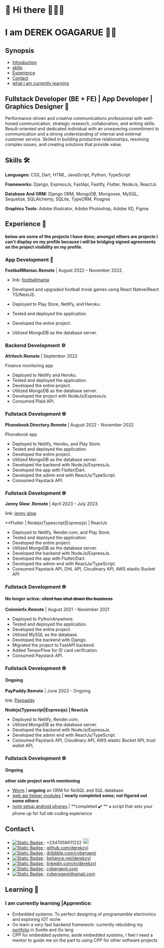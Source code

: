 

# 💠 Hi there 👋👋👋 

# I am DEREK OGAGARUE  👨‍💻

## Synopsis
- [Introduction](#fullstack-developer-be--fe--app-developer--graphics-designer-)
- [skills](#skills-%EF%B8%8F)
- [Experience](#experience-)
- [Contact](#contact-)
- [what I am currently learning](#learning-)



## Fullstack Developer (BE + FE) | App Developer | Graphics Designer 🚀

Performance-driven and creative communications professional with well-honed communication, strategic research, collaboration, and writing skills. Result-oriented and dedicated individual with an unwavering commitment to communication and a strong understanding of internal and external customer service. Skilled in building productive relationships, resolving complex issues, and creating solutions that provide value.

## Skills 🛠️

**Languages:**  CSS, Dart, HTML, JavaScript, Python, TypeScript

**Frameworks:** Django, ExpressJs, FastApi, Fastify, Flutter, NodeJs, ReactJs

**Database And ORM:** Django ORM, MongoDB, Mongoose, MySQL, Sequelize, SQLAlchemy, SQLite, TypeORM, Posgres

**Graphics Tools:** Adobe Illustrator, Adobe Photoshop, Adobe XD, Figma

## Experience 💼

#### below are some of the projects I have done; amongst others are projects I can't display on my profile because i will be bridging signed agreements on the project visibility on my profile.
### App Development 📱

**FootballManiac.Remote** | August 2022 – November 2022.

- link: [footballmania](https://play.google.com/store/apps/details?id=com.footballmania)

- Developed and upgraded football trivial games using React Native/React TS/NestJS.
- Deployed to Play Store, Netlify, and Heroku.
- Tested and deployed the application.
- Developed the entire project.
- Utilized MongoDB as the database server.

### Backend Development ⚙️

**Afritech.Remote** | September 2022

Finance monitoring app

- Deployed to Netlify and Heroku.
- Tested and deployed the application.
- Developed the entire project.
- Utilized MongoDB as the database server.
- Developed the project with NodeJs/ExpressJs.
- Consumed Plaid API.

### Fullstack Development 🌐

**Phonebook Directory.Remote** | August 2022 - November 2022

Phonebook app

- Deployed to Netlify, Heroku, and Play Store.
- Tested and deployed the application.
- Developed the entire project.
- Utilized MongoDB as the database server.
- Developed the backend with NodeJs/ExpressJs.
- Developed the app with Flutter/Dart.
- Developed the admin end with ReactJs/TypeScript.
- Consumed Paystack API.

### Fullstack Development 🌐

**Jenny Glow .Remote** | April 2023 - July 2023.

link: [jenny glow](https://jennysglowng.com/)

**Flutter | Nodejs(Typescript|Expressjs) | ReactJs
- Deployed to Netlify, Render.com, and Play Store.
- Tested and deployed the application.
- Developed the entire project.
- Utilized MongoDB as the database server.
- Developed the backend with NodeJs/ExpressJs.
- Developed the app with Flutter/Dart.
- Developed the admin end with ReactJs/TypeScript.
- Consumed Paystack API, DHL API, Cloudinary API, AWS elastic Bucket API


### Fullstack Development 🌐

#### No longer active: ~~client has shut down the business~~
 
**Coinminfx.Remote** | August 2021 - November 2021

- Deployed to PythonAnywhere.
- Tested and deployed the application.
- Developed the entire project.
- Utilized MySQL as the database.
- Developed the backend with Django.
- Migrated the project to FastAPI backend.
- Added TensorFlow for ID card verification.
- Consumed Paystack API.


### Fullstack Development 🌐
#### Ongoing
**PayPaddy.Remote** | June 2023 - Ongoing
 
link: [Paypaddy](paypaddy.com/)
   
**Nodejs(Typescript|Expressjs) | ReactJs**
- Deployed to Netlify, Render.com,
- Utilized MongoDB as the database server.
- Developed the backend with NodeJs/ExpressJs.
- Developed the admin end with ReactJs/TypeScript.
- Consumed Paystack API, Cloudinary API, AWS elastic Bucket API, trust wallet API, 

### Fullstack Development 🌐
#### Ongoing
**other side project worth mentioning**
- [Worm](https://github.com/derekzyl/worm) | **ongoing** an ORM for NoSQL and SQL database
- [web api helper modules](https://github.com/derekzyl/webapi) | **nearly completed some;  not figured out some others**
- [nvim setup android phones](https://github.com/derekzyl/termux-nvim) | **completed ✔️ ** a script that sets your phone up for full ide coding experience




## Contact 📞

- <a href="tel:+2347059011222"> <img alt="Static Badge" src="https://img.shields.io/badge/phone-green?style=for-the-badge">  </a> : +2347059011222 <a href = "https://wa.me/message/7FQ35RMU2VVZP1"><img src="https://img.icons8.com/?size=2x&id=QkXeKixybttw&format=gif" height="20px" width="20px"/></a>
- <a href="https://github.com"> <img alt="Static Badge" src="https://img.shields.io/badge/github-black?style=for-the-badge">  </a>  : [github.com/derekzyl](https://github.com)
- <a href="https://dribbble.com/cybergenii"> <img alt="Static Badge" src="https://img.shields.io/badge/Dribble-magenta?style=for-the-badge">  </a>  : [dribbble.com/cybergenii](https://dribbble.com/cybergenii)
- <a href="https://behance.net/derekzyl"> <img alt="Static Badge" src="https://img.shields.io/badge/Behance-blue?style=for-the-badge">  </a>  : [behance.net/derekzyl](https://behance.net/derekzyl)
- <a href="https://linkedin.com/in/derekzyl"> <img alt="Static Badge" src="https://img.shields.io/badge/LinkedIn-blue?style=for-the-badge">  </a>  : [linkedin.com/in/derekzyl](https://linkedin.com/in/derekzyl)
- <a href="https://cybergenii.com"> <img alt="Static Badge" src="https://img.shields.io/badge/website-blue?style=for-the-badge">  </a>  : [cybergenii.com](https://cybergenii.com)
- <a href="mailto:cybersgenii@gmail.com"> <img alt="Static Badge" src="https://img.shields.io/badge/email-red?style=for-the-badge">  </a>  : cybersgenii@gmail.com

## Learning 📖
### I am currently learning |Apprentice:
- Embedded systems: To perfect designing of programamble electronics and exploring IOT niche
- Go learn a very fast backend framework: currently rebuilding my [portfolio](https://github.com/derekzyl/portfolio) in Svelte and Go lang
- CPP for embedded systems; aside embedded systems, I feel I need a mentor to guide me on the part to using CPP for other software projects

